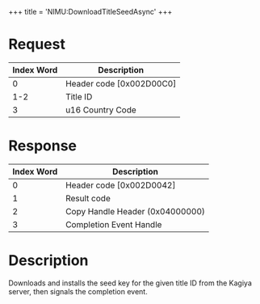 +++
title = 'NIMU:DownloadTitleSeedAsync'
+++

# Request

| Index Word | Description                |
|------------|----------------------------|
| 0          | Header code \[0x002D00C0\] |
| 1-2        | Title ID                   |
| 3          | u16 Country Code           |

# Response

| Index Word | Description                     |
|------------|---------------------------------|
| 0          | Header code \[0x002D0042\]      |
| 1          | Result code                     |
| 2          | Copy Handle Header (0x04000000) |
| 3          | Completion Event Handle         |

# Description

Downloads and installs the seed key for the given title ID from the
Kagiya server, then signals the completion event.
